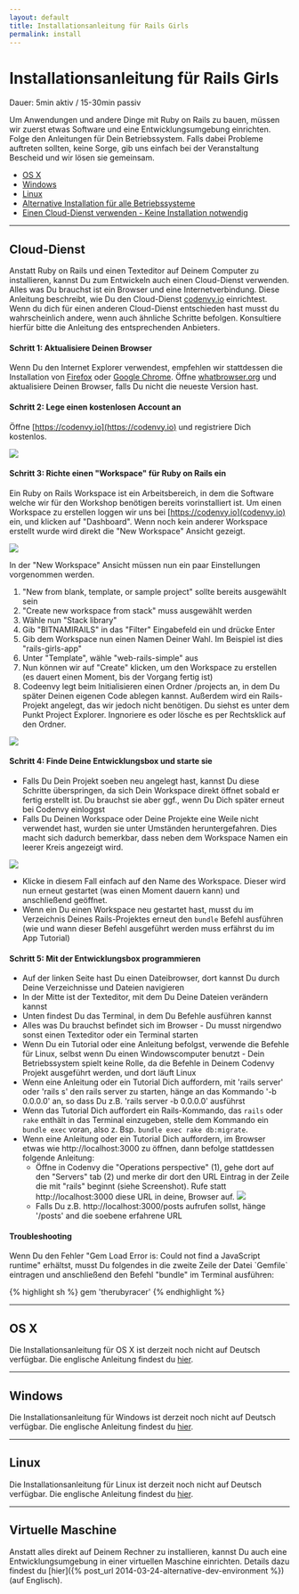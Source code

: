 ```yaml
---
layout: default
title: Installationsanleitung für Rails Girls
permalink: install
---
```


# Installationsanleitung für Rails Girls
<span class="muted">Dauer: 5min aktiv / 15-30min passiv</span>

Um Anwendungen und andere Dinge mit Ruby on Rails zu bauen, müssen wir zuerst etwas Software und eine Entwicklungsumgebung einrichten. Folge den Anleitungen für Dein Betriebssystem. Falls dabei Probleme auftreten sollten, keine Sorge, gib uns einfach bei der Veranstaltung Bescheid und wir lösen sie gemeinsam.

* [OS X](#os-x)
* [Windows](#windows)
* [Linux](#linux)
* [Alternative Installation für alle Betriebssysteme](#virtuelle-maschine)
* [Einen Cloud-Dienst verwenden - Keine Installation notwendig](#cloud-dienst)

<hr />

## Cloud-Dienst

Anstatt Ruby on Rails und einen Texteditor auf Deinem Computer zu installieren, kannst Du zum Entwickeln auch einen Cloud-Dienst verwenden. Alles was Du brauchst ist ein Browser und eine Internetverbindung. Diese Anleitung beschreibt, wie Du den Cloud-Dienst [codenvy.io](https://codenvy.io) einrichtest. Wenn du dich für einen anderen Cloud-Dienst entschieden hast musst du wahrscheinlich andere, wenn auch ähnliche Schritte befolgen. Konsultiere hierfür bitte die Anleitung des entsprechenden Anbieters.

#### Schritt 1: Aktualisiere Deinen Browser

Wenn Du den Internet Explorer verwendest, empfehlen wir stattdessen die Installation von [Firefox](https://mozilla.org/firefox) oder [Google Chrome](https://google.com/chrome). Öffne [whatbrowser.org](https://whatbrowser.org) und aktualisiere Deinen Browser, falls Du nicht die neueste Version hast.


#### Schritt 2: Lege einen kostenlosen Account an

Öffne [https://codenvy.io](https://codenvy.io) und registriere Dich kostenlos.


![](/images/install/create-account.jpg)


#### Schritt 3: Richte einen "Workspace" für Ruby on Rails ein

Ein Ruby on Rails Workspace ist ein Arbeitsbereich, in dem die Software welche wir für den Workshop benötigen bereits vorinstalliert ist. Um einen Workspace zu erstellen loggen wir uns bei [https://codenvy.io](codenvy.io) ein, und klicken auf "Dashboard". Wenn noch kein anderer Workspace erstellt wurde wird direkt die "New Workspace" Ansicht gezeigt.

![](/images/install/create-workspace-dashboard.jpg)

In der "New Workspace" Ansicht müssen nun ein paar Einstellungen vorgenommen werden.

1. "New from blank, template, or sample project" sollte bereits ausgewählt sein
2. "Create new workspace from stack" muss ausgewählt werden
3. Wähle nun "Stack library"
4. Gib "BITNAMIRAILS" in das "Filter" Eingabefeld ein und drücke Enter
5. Gib dem Workspace nun einen Namen Deiner Wahl. Im Beispiel ist dies "rails-girls-app"
6. Unter "Template", wähle "web-rails-simple" aus
7. Nun können wir auf "Create" klicken, um den Workspace zu erstellen (es dauert einen Moment, bis der Vorgang fertig ist)
8. Codeenvy legt beim Initialisieren einen Ordner /projects an, in dem Du später Deinen eigenen Code ablegen kannst. Außerdem wird ein Rails-Projekt angelegt, das wir jedoch nicht benötigen. Du siehst es unter dem Punkt Project Explorer. Ingnoriere es oder lösche es per Rechtsklick auf den Ordner.

![](/images/install/create-workspace.jpg)

#### Schritt 4: Finde Deine Entwicklungsbox und starte sie

* Falls Du Dein Projekt soeben neu angelegt hast, kannst Du diese Schritte überspringen, da sich Dein Workspace direkt öffnet sobald er fertig erstellt ist. Du brauchst sie aber ggf., wenn Du Dich später erneut bei Codenvy einloggst
* Falls Du Deinen Workspace oder Deine Projekte eine Weile nicht verwendet hast, wurden sie unter Umständen heruntergefahren. Dies macht sich dadurch bemerkbar, dass neben dem Workspace Namen ein leerer Kreis angezeigt wird.

![](/images/install/start-workspace.jpg)

* Klicke in diesem Fall einfach auf den Name des Workspace. Dieser wird nun erneut gestartet (was einen Moment dauern kann) und anschließend geöffnet.
* Wenn ein Du einen Workspace neu gestartet hast, musst du im Verzeichnis Deines Rails-Projektes erneut den `bundle` Befehl ausführen (wie und wann dieser Befehl ausgeführt werden muss erfährst du im App Tutorial)


#### Schritt 5: Mit der Entwicklungsbox programmieren

* Auf der linken Seite hast Du einen Dateibrowser, dort kannst Du durch Deine Verzeichnisse und Dateien navigieren
* In der Mitte ist der Texteditor, mit dem Du Deine Dateien verändern kannst
* Unten findest Du das Terminal, in dem Du Befehle ausführen kannst
* Alles was Du brauchst befindet sich im Browser - Du musst nirgendwo sonst einen Texteditor oder ein Terminal starten
* Wenn Du ein Tutorial oder eine Anleitung befolgst, verwende die Befehle für Linux, selbst wenn Du einen Windowscomputer benutzt - Dein Betriebssystem spielt keine Rolle, da die Befehle in Deinem Codenvy Projekt ausgeführt werden, und dort läuft Linux
* Wenn eine Anleitung oder ein Tutorial Dich auffordern, mit 'rails server' oder 'rails s' den rails server zu starten, hänge an das Kommando '-b 0.0.0.0' an, so dass Du z.B. 'rails server -b 0.0.0.0' ausführst
* Wenn das Tutorial Dich auffordert ein Rails-Kommando, das `rails` oder `rake` enthält in das Terminal einzugeben, stelle dem Kommando ein `bundle exec` voran, also z. Bsp. `bundle exec rake db:migrate`.
* Wenn eine Anleitung oder ein Tutorial Dich auffordern, im Browser etwas wie http://localhost:3000 zu öffnen, dann befolge stattdessen folgende Anleitung:
  * Öffne in Codenvy die "Operations perspective" (1), gehe dort auf den "Servers" tab (2) und merke dir dort den URL Eintrag in der Zeile die mit "rails" beginnt (siehe Screenshot). Rufe statt http://localhost:3000 diese URL in deine, Browser auf.
  ![](/images/install/get-workspace-ip.jpg)
  * Falls Du z.B. http://localhost:3000/posts aufrufen sollst, hänge '/posts' and die soebene erfahrene URL

#### Troubleshooting

<p>Wenn Du den Fehler "Gem Load Error is: Could not find a JavaScript runtime" erhältst, musst Du folgendes in die zweite Zeile der Datei `Gemfile` eintragen und anschließend den Befehl "bundle" im Terminal ausführen:</p>

{% highlight sh %}
gem 'therubyracer'
{% endhighlight %}

<hr />


## OS X

Die Installationsanleitung für OS X ist derzeit noch nicht auf Deutsch verfügbar. Die englische Anleitung findest du [hier](http://guides.railsgirls.com/install#setup-for-os-x).

<hr />

## Windows

Die Installationsanleitung für Windows ist derzeit noch nicht auf Deutsch verfügbar. Die englische Anleitung findest du [hier](http://guides.railsgirls.com/install#setup-for-windows).


<hr />

## Linux

Die Installationsanleitung für Linux ist derzeit noch nicht auf Deutsch verfügbar. Die englische Anleitung findest du [hier](http://guides.railsgirls.com/install#setup-for-linux).



<hr />

## Virtuelle Maschine

Anstatt alles direkt auf Deinem Rechner zu installieren, kannst Du auch eine Entwicklungsumgebung in einer virtuellen Maschine einrichten. Details dazu findest du [hier]({% post_url 2014-03-24-alternative-dev-environment %}) (auf Englisch).
